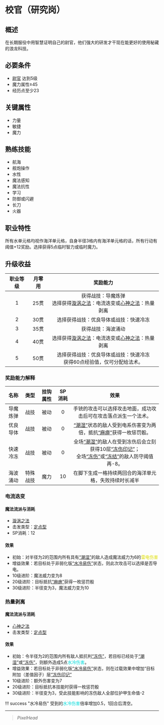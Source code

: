 # 校官（研究岗）

## 概述

在长期服役中用智慧证明自己的尉官，他们强大的研发才干现在能更好的使用秘藏的浪龙科技。

## 必要条件

* <a href="../lieutenant" target="_blank">尉官</a>
达到5级
* 魔力属性≥45
* 经历点至少23

## 关键属性

* 力量
* 敏捷
* 魔力

## 熟练技能

* 航海
* 舰炮操作
* 水性
* 魔法感知
* 魔法抗性
* 学习
* 防御或闪避
* 长刀
* 火器

## 职业特性

所有水单元格均视作海洋单元格，自身半径3格内有海洋单元格的话，所有行动有阈值+12奖励。选择获得5点临时智力或临时魔力。

## 升级收益

职业等级|月零用|奖励能力
:--:|:--:|:--:
1|25贯|获得战技：导魔炼弹<br>选择获得<a href="/rules/V4.x rules/8·magic/#旋涡之法" target="_blank">漩涡之法</a>：电流迭变或<a href="/rules/V4.x rules/8·magic/#心神之法" target="_blank">心神之法</a>：热量剥离
2|30贯|选择获得战技：优良导体或战技：快速冷冻
3|35贯|获得战技：海波涌动
4|40贯|选择获得<a href="/rules/V4.x rules/8·magic/#旋涡之法" target="_blank">漩涡之法</a>：电流迭变或<a href="/rules/V4.x rules/8·magic/#心神之法" target="_blank">心神之法</a>：热量剥离
5|50贯|选择获得战技：优良导体或战技：快速冷冻<br>获得60点经验值，仅可分配给法术。

### 奖励能力解释

名称|类型|挂钩属性|SP消耗|效果
:--:|:--:|:--:|:--:|:--:
导魔炼弹|战技|被动|0|手铳的攻击可以选择攻击地面，成功攻击后可在攻击落点派生一个法术。
优良导体|战技|被动|0|<a href="../../../../status/normal/#潮湿" target="_blank">“潮湿”</a>状态的敌人受到电系伤害变为两倍，抵抗<a href="../../../../status/normal/#麻痹" target="_blank">“麻痹”</a>获得一枚惩罚骰。
快速冷冻|战技|被动|0|全场<a href="../../../../status/normal/#潮湿" target="_blank">“潮湿”</a>的敌人在受到冻伤后会立刻获得10层<a href="../../../../status/mark/#冻伤印记" target="_blank">“冻伤印记”</a>；<br>全场<a href="../../../../status/normal/#冻伤" target="_blank">“冻伤”</a>或<a href="../../../../status/normal/#冻结" target="_blank">“冻结”</a>的敌人防守阈值再-8。
海波涌动|特殊战技|魔力|10|在脚下生成一格持续两回合的海洋单元格，失败持续时长减半

### 电流迭变

#### 魔法流派与消耗

* <a href="/rules/V4.x rules/8·magic/#旋涡之法" target="_blank">漩涡之法</a>
* 击发类型：<a href="/rules/V4.x rules/8·magic/#魔法的击发类型" target="_blank">定点型</a>
* SP消耗：12

#### 效果

* 初始：对半径为2的范围内所有具有<a href="../../../../status/normal/#潮湿" target="_blank">“潮湿”</a>的敌人造成魔法威力为6的<font color="#dddd00">雷电伤害</font>
* 增益效果：若目标处于非弱化版<a href="../../../../status/normal/#水冷易伤" target="_blank">“水冷易伤”</a>状态，则此次攻击可以选择是否导电。
* 10级进阶：魔法威力变为8
* 20级进阶：目标抵抗<a href="../../../../status/normal/#麻痹" target="_blank">“麻痹”</a>获得一枚惩罚骰
* 30级进阶：半径变为3，魔法威力变为10

### 热量剥离

#### 魔法流派与消耗

* <a href="/rules/V4.x rules/8·magic/#心神之法" target="_blank">心神之法</a>
* 击发类型：<a href="/rules/V4.x rules/8·magic/#魔法的击发类型" target="_blank">定点型</a>

#### 效果

* 初始：令半径为2的范围内所有敌人抵抗判<a href="../../../../status/normal/#冻伤" target="_blank">“冻伤”</a>，若目标已经处于<a href="../../../../status/normal/#潮湿" target="_blank">“潮湿”</a>或<a href="../../../../status/normal/#冻伤" target="_blank">“冻伤”</a>，则额外造成5点<font color="#00dbdb">水冷伤害</font>。
* 增益效果：若目标处于非弱化版<a href="../../../../status/normal/#水冷易伤" target="_blank">“水冷易伤”</a>状态，则在过载效果中增加“目标附加（差值因子）层<a href="../../../../status/mark/#冻伤印记" target="_blank">“冻伤印记”</a>
* 10级进阶：额外伤害变为7
* 20级进阶：目标抵抗本技能时获得一枚惩罚骰
* 30级进阶：半径变为3，受此技能影响的冻伤敌人全部位护甲生命值-2

!!! success "水冷易伤"
    受到的<font color="#00dbdb">水冷伤害</font>倍率增加0.5，1回合后清空。

---

> *PixelHead*